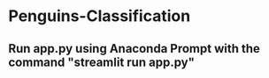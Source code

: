 # Penguins-Classification


## Run app.py using Anaconda Prompt with the command "streamlit run app.py"
